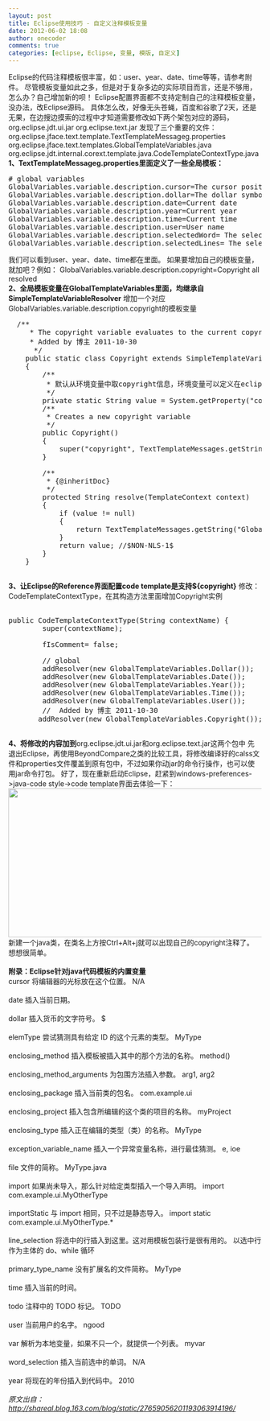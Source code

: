 ```yaml
---
layout: post
title: Eclipse使用技巧 - 自定义注释模板变量
date: 2012-06-02 18:08
author: onecoder
comments: true
categories: [eclipse, Eclipse, 变量, 模版, 自定义]
---
```

Eclipse的代码注释模板很丰富，如：user、year、date、time等等，请参考附件。 尽管模板变量如此之多，但是对于复杂多边的实际项目而言，还是不够用，怎么办？自己增加新的呗！ Eclipse配置界面都不支持定制自己的注释模板变量，没办法，改Eclipse源码。 具体怎么改，好像无头苍蝇，百度和谷歌了2天，还是无果，在边搜边摸索的过程中才知道需要修改如下两个架包对应的源码， org.eclipse.jdt.ui.jar org.eclipse.text.jar 发现了三个重要的文件： org.eclipse.jface.text.template.TextTemplateMessageg.properties org.eclipse.jface.text.templates.GlobalTemplateVariables.java org.eclipse.jdt.internal.corext.template.java.CodeTemplateContextType.java<br />
<strong>1、TextTemplateMessageg.properties里面定义了一些全局模板：</strong><br />
<pre class="brush:xml;first-line:1;pad-line-numbers:true;highlight:null;collapse:false;">
# global variables
GlobalVariables.variable.description.cursor=The cursor position after editing template variables
GlobalVariables.variable.description.dollar=The dollar symbol
GlobalVariables.variable.description.date=Current date
GlobalVariables.variable.description.year=Current year
GlobalVariables.variable.description.time=Current time
GlobalVariables.variable.description.user=User name
GlobalVariables.variable.description.selectedWord= The selected word
GlobalVariables.variable.description.selectedLines= The selected lines
</pre>
我们可以看到user、year、date、time都在里面。 如果要增加自己的模板变量，就加吧？例如： GlobalVariables.variable.description.copyright=Copyright all resolved<br />
<strong>2、全局模板变量在GlobalTemplateVariables里面，均继承自SimpleTemplateVariableResolver</strong> 增加一个对应GlobalVariables.variable.description.copyright的模板变量<br />
<pre class="brush:java;first-line:1;pad-line-numbers:true;highlight:null;collapse:false;">
  /**
     * The copyright variable evaluates to the current copyright.
     * Added by 博主 2011-10-30
      */
    public static class Copyright extends SimpleTemplateVariableResolver
    {
        /**
         * 默认从环境变量中取copyright信息，环境变量可以定义在eclipse.ini的vmargs下面
         */
        private static String value = System.getProperty(&quot;copyright&quot;);
        /**
         * Creates a new copyright variable
         */
        public Copyright()
        {
            super(&quot;copyright&quot;, TextTemplateMessages.getString(&quot;GlobalVariables.variable.description.copyright&quot;)); //$NON-NLS-1$ //$NON-NLS-2$
        }

        /**
         * {@inheritDoc}
         */
        protected String resolve(TemplateContext context)
        {
            if (value != null)
            {
                return TextTemplateMessages.getString(&quot;GlobalVariables.variable.description.copyright&quot;);
            }
            return value; //$NON-NLS-1$
        }
    }

</pre>
<strong>3、让Eclipse的Reference界面配置code template是支持${copyright}</strong> 修改：CodeTemplateContextType，在其构造方法里面增加Copyright实例<br />
<br />
<pre class="brush:java;first-line:1;pad-line-numbers:true;highlight:null;collapse:false;">
public CodeTemplateContextType(String contextName) {
        super(contextName);

        fIsComment= false;

        // global
        addResolver(new GlobalTemplateVariables.Dollar());
        addResolver(new GlobalTemplateVariables.Date());
        addResolver(new GlobalTemplateVariables.Year());
        addResolver(new GlobalTemplateVariables.Time());
        addResolver(new GlobalTemplateVariables.User());
        //  Added by 博主 2011-10-30
       addResolver(new GlobalTemplateVariables.Copyright());

</pre>
<strong>4、将修改的内容加到</strong>org.eclipse.jdt.ui.jar和org.eclipse.text.jar这两个包中 先退出Eclipse，再使用BeyondCompare之类的比较工具，将修改编译好的calss文件和properties文件覆盖到原有包中，不过如果你动jar的命令行操作，也可以使用jar命令打包。 好了，现在重新启动Eclipse，赶紧到windows-preferences-&gt;java-code style-&gt;code template界面去体验一下： <a href="http://www.coderli.com/wp-content/uploads/2012/06/ec.png"><img alt="" class="alignnone size-full wp-image-265" height="296" src="http://www.coderli.com/wp-content/uploads/2012/06/1.png" title="Eclipse" width="619" /></a> 新建一个java类，在类名上方按Ctrl+Alt+j就可以出现自己的copyright注释了。 想想很简单。<br />
<br />
<strong>附录：Eclipse针对java代码模板的内置变量</strong><br />
cursor 将编辑器的光标放在这个位置。 N/A<br />
<br />
date 插入当前日期。<br />
<br />
dollar 插入货币的文字符号。 $<br />
<br />
elemType 尝试猜测具有给定 ID 的这个元素的类型。 MyType<br />
<br />
enclosing_method 插入模板被插入其中的那个方法的名称。 method()<br />
<br />
enclosing_method_arguments 为包围方法插入参数。 arg1, arg2<br />
<br />
enclosing_package 插入当前类的包名。 com.example.ui<br />
<br />
enclosing_project 插入包含所编辑的这个类的项目的名称。 myProject<br />
<br />
enclosing_type 插入正在编辑的类型（类）的名称。 MyType<br />
<br />
exception_variable_name 插入一个异常变量名称，进行最佳猜测。 e, ioe<br />
<br />
file 文件的简称。 MyType.java<br />
<br />
import 如果尚未导入，那么针对给定类型插入一个导入声明。 import com.example.ui.MyOtherType<br />
<br />
importStatic 与 import 相同，只不过是静态导入。 import static com.example.ui.MyOtherType.*<br />
<br />
line_selection 将选中的行插入到这里。这对用模板包装行是很有用的。 以选中行作为主体的 do、while 循环<br />
<br />
primary_type_name 没有扩展名的文件简称。 MyType<br />
<br />
time 插入当前的时间。<br />
<br />
todo 注释中的 TODO 标记。 TODO<br />
<br />
user 当前用户的名字。 ngood<br />
<br />
var 解析为本地变量，如果不只一个，就提供一个列表。 myvar<br />
<br />
word_selection 插入当前选中的单词。 N/A<br />
<br />
year 将现在的年份插入到代码中。 2010<br />
<br />
<cite>原文出自：<a href="http://shareal.blog.163.com/blog/static/27659056201193063914196/">http://shareal.blog.163.com/blog/static/27659056201193063914196/</a></cite>
